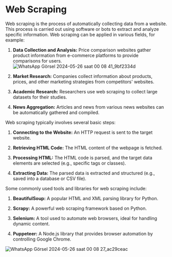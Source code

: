 # Web Scraping

Web scraping is the process of automatically collecting data from a website. This process is carried out using software or bots to extract and analyze specific information. Web scraping can be applied in various fields, for example:

1. **Data Collection and Analysis:** Price comparison websites gather product information from e-commerce platforms to provide comparisons for users.
![WhatsApp Görsel 2024-05-26 saat 00 08 41_9bf2334d](https://github.com/irem6142/data-segmentation-and-sentiment-analysis/assets/170357289/7cac6994-8433-442b-a93d-fc09f58dc1d2)

2. **Market Research:** Companies collect information about products, prices, and other marketing strategies from competitors' websites.

3. **Academic Research:** Researchers use web scraping to collect large datasets for their studies.

4. **News Aggregation:** Articles and news from various news websites can be automatically gathered and compiled.

Web scraping typically involves several basic steps:

1. **Connecting to the Website:** An HTTP request is sent to the target website.

2. **Retrieving HTML Code:** The HTML content of the webpage is fetched.

3. **Processing HTML:** The HTML code is parsed, and the target data elements are selected (e.g., specific tags or classes).

4. **Extracting Data:** The parsed data is extracted and structured (e.g., saved into a database or CSV file).

Some commonly used tools and libraries for web scraping include:

1. **BeautifulSoup:** A popular HTML and XML parsing library for Python.

2. **Scrapy:** A powerful web scraping framework based on Python.

3. **Selenium:** A tool used to automate web browsers, ideal for handling dynamic content.

4. **Puppeteer:** A Node.js library that provides browser automation by controlling Google Chrome.

![WhatsApp Görsel 2024-05-26 saat 00 08 27_ac29ceac](https://github.com/irem6142/data-segmentation-and-sentiment-analysis/assets/92339133/d9810a72-6350-464f-afc9-38cbbce26d43)
